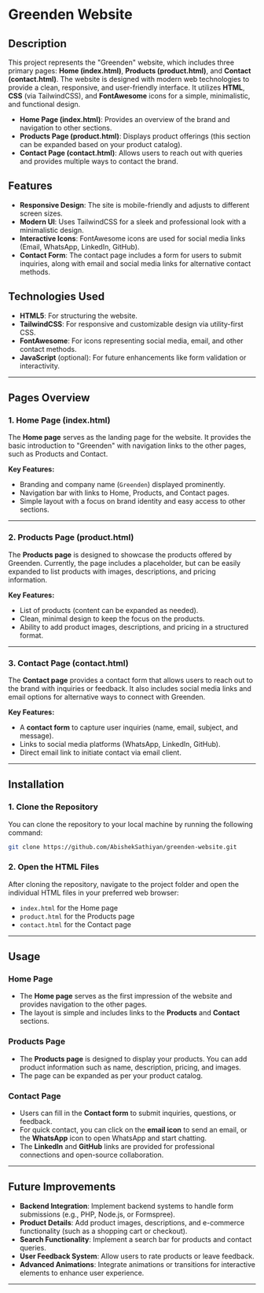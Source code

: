
# Greenden Website

## Description

This project represents the "Greenden" website, which includes three primary pages: **Home (index.html)**, **Products (product.html)**, and **Contact (contact.html)**. The website is designed with modern web technologies to provide a clean, responsive, and user-friendly interface. It utilizes **HTML**, **CSS** (via TailwindCSS), and **FontAwesome** icons for a simple, minimalistic, and functional design.

- **Home Page (index.html)**: Provides an overview of the brand and navigation to other sections.
- **Products Page (product.html)**: Displays product offerings (this section can be expanded based on your product catalog).
- **Contact Page (contact.html)**: Allows users to reach out with queries and provides multiple ways to contact the brand.

## Features

- **Responsive Design**: The site is mobile-friendly and adjusts to different screen sizes.
- **Modern UI**: Uses TailwindCSS for a sleek and professional look with a minimalistic design.
- **Interactive Icons**: FontAwesome icons are used for social media links (Email, WhatsApp, LinkedIn, GitHub).
- **Contact Form**: The contact page includes a form for users to submit inquiries, along with email and social media links for alternative contact methods.

## Technologies Used

- **HTML5**: For structuring the website.
- **TailwindCSS**: For responsive and customizable design via utility-first CSS.
- **FontAwesome**: For icons representing social media, email, and other contact methods.
- **JavaScript** (optional): For future enhancements like form validation or interactivity.

---

## Pages Overview

### 1. **Home Page (index.html)**

The **Home page** serves as the landing page for the website. It provides the basic introduction to "Greenden" with navigation links to the other pages, such as Products and Contact.

**Key Features:**
- Branding and company name (`Greenden`) displayed prominently.
- Navigation bar with links to Home, Products, and Contact pages.
- Simple layout with a focus on brand identity and easy access to other sections.

---

### 2. **Products Page (product.html)**

The **Products page** is designed to showcase the products offered by Greenden. Currently, the page includes a placeholder, but can be easily expanded to list products with images, descriptions, and pricing information.

**Key Features:**
- List of products (content can be expanded as needed).
- Clean, minimal design to keep the focus on the products.
- Ability to add product images, descriptions, and pricing in a structured format.

---

### 3. **Contact Page (contact.html)**

The **Contact page** provides a contact form that allows users to reach out to the brand with inquiries or feedback. It also includes social media links and email options for alternative ways to connect with Greenden.

**Key Features:**
- A **contact form** to capture user inquiries (name, email, subject, and message).
- Links to social media platforms (WhatsApp, LinkedIn, GitHub).
- Direct email link to initiate contact via email client.

---

## Installation

### 1. Clone the Repository

You can clone the repository to your local machine by running the following command:

```bash
git clone https://github.com/AbishekSathiyan/greenden-website.git
```

### 2. Open the HTML Files

After cloning the repository, navigate to the project folder and open the individual HTML files in your preferred web browser:

- `index.html` for the Home page
- `product.html` for the Products page
- `contact.html` for the Contact page

---

## Usage

### Home Page
- The **Home page** serves as the first impression of the website and provides navigation to the other pages.
- The layout is simple and includes links to the **Products** and **Contact** sections.

### Products Page
- The **Products page** is designed to display your products. You can add product information such as name, description, pricing, and images.
- The page can be expanded as per your product catalog.

### Contact Page
- Users can fill in the **Contact form** to submit inquiries, questions, or feedback. 
- For quick contact, you can click on the **email icon** to send an email, or the **WhatsApp** icon to open WhatsApp and start chatting.
- The **LinkedIn** and **GitHub** links are provided for professional connections and open-source collaboration.

---



## Future Improvements

- **Backend Integration**: Implement backend systems to handle form submissions (e.g., PHP, Node.js, or Formspree).
- **Product Details**: Add product images, descriptions, and e-commerce functionality (such as a shopping cart or checkout).
- **Search Functionality**: Implement a search bar for products and contact queries.
- **User Feedback System**: Allow users to rate products or leave feedback.
- **Advanced Animations**: Integrate animations or transitions for interactive elements to enhance user experience.

---

